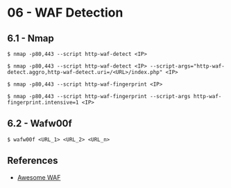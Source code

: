 # 06 - WAF Detection

## 6.1 - Nmap

`$ nmap -p80,443 --script http-waf-detect <IP>`

`$ nmap -p80,443 --script http-waf-detect <IP> --script-args="http-waf-detect.aggro,http-waf-detect.uri=/<URL>/index.php" <IP>`

`$ nmap -p80,443 --script http-waf-fingerprint <IP>`

`$ nmap -p80,443 --script http-waf-fingerprint --script-args http-waf-fingerprint.intensive=1 <IP>`

## 6.2 - Wafw00f

`$ wafw00f <URL_1> <URL_2> <URL_n>`

## References

- [Awesome WAF](https://github.com/0xInfection/Awesome-WAF)